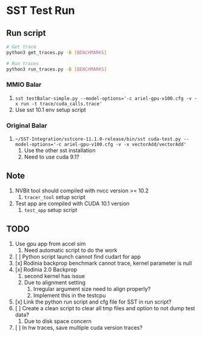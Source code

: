 # SST Test Run

## Run script

```bash
# Get trace
python3 get_traces.py -B [BENCHMARKS]

# Run traces
python3 run_traces.py -B [BENCHMARKS]
```

### MMIO Balar

1. `sst testBalar-simple.py --model-options='-c ariel-gpu-v100.cfg -v -x run -t trace/cuda_calls.trace'`
1. Use sst 10.1 env setup script

### Original Balar

1. `~/SST-Integration/sstcore-11.1.0-release/bin/sst cuda-test.py --model-options='-c ariel-gpu-v100.cfg -v -x vectorAdd/vectorAdd'`
    1. Use the other sst installation
    1. Need to use cuda 9.1?

## Note

1. NVBit tool should compiled with nvcc version >= 10.2
    1. `tracer_tool` setup script
1. Test app are compiled with CUDA 10.1 version
    1. `test_app` setup script

## TODO

1. Use gpu app from accel sim
    1. Need automatic script to do the work
1. [ ] Python script launch cannot find cudart for app
1. [x] Rodinia backprop benchmark cannot trace, kernel parameter is null
1. [x] Rodinia 2.0 Backprop
    1. second kernel has issue
    1. Due to alignment setting
        1. Irregular argument size need to align properly?
        2. Implement this in the testcpu
1. [x] Link the python run script and cfg file for SST in run script?
1. [ ] Create a clean script to clear all tmp files and option to not dump test data?
    1. Due to disk space concern
1. [ ] In hw traces, save multiple cuda version traces?
